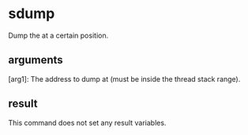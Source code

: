 
# sdump

Dump the at a certain position.

## arguments

[arg1]: The address to dump at (must be inside the thread stack range).

## result 
This command does not set any result variables.

